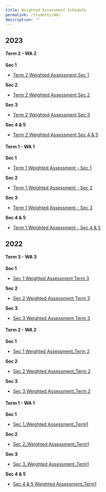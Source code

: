 ```yaml
---
title: Weighted Assessment Schedule
permalink: /students/WA/
description: ""
---
```

2023
-----------------

#### Term 2 - WA 2

**Sec 1**
* [Term 2 Weighted Assessment Sec 1](/files/Weighted%20Assessment/2023/Term%202%20Weighted%20Assessment%20Sec%201%202023.pdf)

**Sec 2**
* [Term 2 Weighted Assessment Sec 2](/files/Weighted%20Assessment/2023/Term%202%20Weighted%20Assessment%20Sec%202%202023.pdf)

**Sec 3**
* [Term 2 Weighted Assessment Sec 3](/files/Weighted%20Assessment/2023/Term%202%20Weighted%20Assessment%20Sec%203%202023.pdf)

**Sec 4 & 5**
* [Term 2 Weighted Assessment Sec 4 & 5 ](/files/Weighted%20Assessment/2023/Term%202%20Weighted%20Assessment%20Sec%204_5%202023.pdf)

#### Term 1 - WA 1

**Sec 1**
* [Term 1 Weighted Assessment - Sec 1](/files/Weighted%20Assessment/2023/Term%201%20Weighted%20Assessment%20-%20Sec%201%202023.pdf)

**Sec 2**
* [Term 1 Weighted Assessment - Sec 2](/files/Weighted%20Assessment/2023/Term%201%20Weighted%20Assessment%20-%20Sec%202%202023.pdf)

**Sec 3**
* [Term 1 Weighted Assessment - Sec 3](/files/Weighted%20Assessment/2023/Term%201%20Weighted%20Assessment%20-%20Sec%203%202023.pdf)

**Sec 4 & 5**
* [Term 1 Weighted Assessment - Sec 4 & 5](/files/Weighted%20Assessment/2023/Term%201%20Weighted%20Assessment%20-%20Sec%204_5%202023.pdf)


2022
------------------

#### Term 3 - WA 3

**Sec 1**
* [Sec 1 Weighted Assessment Term 3](/files/Weighted%20Assessment/2022/Sec%201%20Weighted%20Assessment%20Term%203.pdf)

**Sec 2**
* [Sec 2 Weighted Assessment Term 3](/files/Weighted%20Assessment/2022/Sec%202%20Weighted%20Assessment%20Term%203.pdf)


**Sec 3**
* [Sec 3 Weighted Assessment Term 3](/files/Weighted%20Assessment/2022/Sec%203%20Weighted%20Assessment%20Term%203.pdf)




#### Term 2 - WA 2

**Sec 1**
* [Sec 1 Weighted Assessment_Term 2](/files/Weighted%20Assessment/2022/Sec%201%20Weighted%20Assessment_Term%202.pdf)

**Sec 2**
* [Sec 2 Weighted Assessment_Term 2](/files/Weighted%20Assessment/2022/Sec%202%20Weighted%20Assessment_Term%202.pdf)


**Sec 3**
* [Sec 3 Weighted Assessment_Term 2](/files/Weighted%20Assessment/2022/Sec%203%20Weighted%20Assessment_Term%202.pdf)



#### Term 1 - WA 1

**Sec 1**
* [Sec 1_Weighted Assessment_Term1](/files/Weighted%20Assessment/2022/Sec%201_Weighted%20Assessment_Term1.pdf)

**Sec 2**
* [Sec 2_Weighted Assessment_Term1](/files/Weighted%20Assessment/2022/Sec%202_Weighted%20Assessment_Term1.pdf)

**Sec 3**
* [Sec 3_Weighted Assessment_Term1](/files/Weighted%20Assessment/2022/Sec%203_Weighted%20Assessment_Term1.pdf)

**Sec 4 & 5**
* [Sec 4 & 5 Weighted Assessment_Term1](/files/Weighted%20Assessment/2022/Sec%2045_Weighted%20Assessment_Term1.pdf)